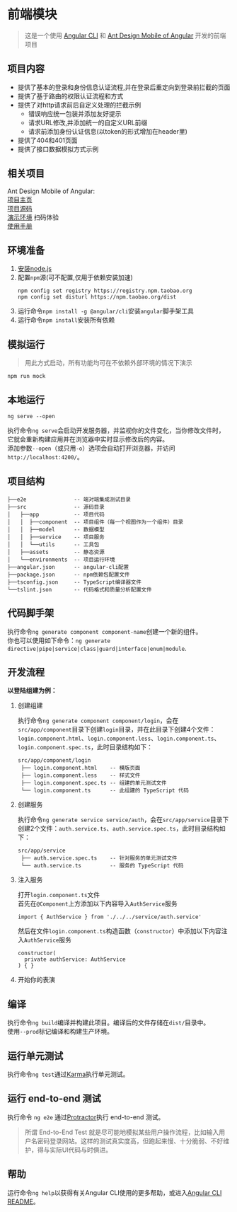 # 前端模块

> 这是一个使用 [Angular CLI](https://github.com/angular/angular-cli) 和 [Ant Design Mobile of Angular](https://github.com/NG-ZORRO/ng-zorro-antd-mobile) 开发的前端项目

## 项目内容

- 提供了基本的登录和身份信息认证流程,并在登录后重定向到登录前拦截的页面
- 提供了基于路由的权限认证流程和方式
- 提供了对http请求前后自定义处理的拦截示例
   - 错误响应统一包装并添加友好提示
   - 请求URL修改,并添加统一的自定义URL前缀
   - 请求前添加身份认证信息(以token的形式增加在header里)
- 提供了404和401页面
- 提供了接口数据模拟方式示例

## 相关项目

Ant Design Mobile of Angular:  
[项目主页](http://ng.mobile.ant.design/#/docs/introduce/zh)  
[项目源码](https://github.com/NG-ZORRO/ng-zorro-antd-mobile)  
[演示环境](http://ng.mobile.ant.design/#/docs/introduce/zh) 扫码体验  
[使用手册](http://ng.mobile.ant.design/#/docs/getting-started/zh)

## 环境准备

1. [安装node.js](https://nodejs.org/zh-cn/download/)
2. 配置`npm`源(可不配置,仅用于依赖安装加速)
   ```
   npm config set registry https://registry.npm.taobao.org
   npm config set disturl https://npm.taobao.org/dist
   ```
3. 运行命令`npm install -g @angular/cli`安装`angular`脚手架工具
4. 运行命令`npm install`安装所有依赖

## 模拟运行

> 用此方式启动，所有功能均可在不依赖外部环境的情况下演示

```
npm run mock
```

## 本地运行

```
ng serve --open
```
执行命令`ng serve`会启动开发服务器，并监视你的文件变化，当你修改文件时，它就会重新构建应用并在浏览器中实时显示修改后的内容。  
添加参数`--open`（或只用`-o`）选项会自动打开浏览器，并访问`http://localhost:4200/`。

## 项目结构

```
├──e2e               -- 端对端集成测试目录
├──src               -- 源码目录
│   ├──app           -- 项目代码
│   │  ├──component  -- 项目组件（每一个视图作为一个组件）目录
│   │  ├──model      -- 数据模型
│   │  ├──service    -- 项目服务
│   │  └──utils      -- 工具包
│   ├──assets        -- 静态资源
│   └──environments  -- 项目运行环境
├──angular.json      -- angular-cli配置
├──package.json      -- npm依赖包配置文件
├──tsconfig.json     -- TypeScript编译器文件
└──tslint.json       -- 代码格式和质量分析配置文件
```

## 代码脚手架

执行命令`ng generate component component-name`创建一个新的组件。  
你也可以使用如下命令：`ng generate directive|pipe|service|class|guard|interface|enum|module`.

## 开发流程

**以登陆组建为例：**

1. 创建组建
   
   执行命令`ng generate component component/login`，会在`src/app/component`目录下创建`login`目录，并在此目录下创建4个文件：`login.component.html`、`login.component.less`、`login.component.ts`、`login.component.spec.ts`，此时目录结构如下：
   ```
   src/app/component/login
    ├── login.component.html    -- 模版页面
    ├── login.component.less    -- 样式文件
    ├── login.component.spec.ts -- 组建的单元测试文件
    └── login.component.ts      -- 此组建的 TypeScript 代码
   ```
2. 创建服务
   
   执行命令`ng generate service service/auth`，会在`src/app/service`目录下创建2个文件：`auth.service.ts`、`auth.service.spec.ts`，此时目录结构如下：
   ```
   src/app/service
    ├── auth.service.spec.ts    -- 针对服务的单元测试文件
    └── auth.service.ts         -- 服务的 TypeScript 代码
   ```
3. 注入服务
   
   打开`login.component.ts`文件  
   首先在`@Component`上方添加以下内容导入`AuthService`服务
   ```
   import { AuthService } from './../../service/auth.service'
   ```
   
   然后在文件`login.component.ts`构造函数（`constructor`）中添加以下内容注入`AuthService`服务
   ```
   constructor(
     private authService: AuthService
   ) { }
   ```
4. 开始你的表演

## 编译

执行命令`ng build`编译并构建此项目。编译后的文件存储在`dist/`目录中。  
使用`--prod`标记编译和构建生产环境。

## 运行单元测试

执行命令`ng test`通过[Karma](https://karma-runner.github.io)执行单元测试。

## 运行 end-to-end 测试

执行命令 `ng e2e` 通过[Protractor](http://www.protractortest.org/)执行 end-to-end 测试。
> 所谓 End-to-End Test 就是尽可能地模拟某些用户操作流程，比如输入用户名密码登录网站。这样的测试真实度高，但跑起来慢、十分脆弱、不好维护，得与实际UI代码与时俱进。

## 帮助

运行命令`ng help`以获得有关Angular CLI使用的更多帮助，或进入[Angular CLI README](https://github.com/angular/angular-cli/blob/master/README.md)。